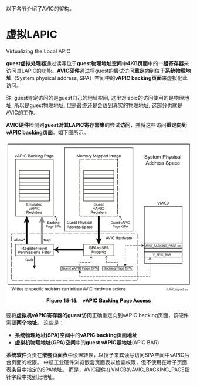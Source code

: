 
以下各节介绍了AVIC的架构。

# 虚拟LAPIC

Virtualizing the Local APIC

**guest虚拟处理器**通过读写位于**guest物理地址空间**中**4KB页面**中的**一组寄存器**来访问其LAPIC的功能。**AVIC硬件**通过将guest的尝试访问**重定向**到位于**系统物理地址**（System physical address, SPA）空间中的**vAPIC backing页面**来虚拟化此访问。

注: guest肯定访问的是guest自己的地址空间, 这里对lapic的访问使用的是物理地址, 所以是guest物理地址, 但是最终还是会落到真实的物理地址, 这部分也就是AVIC的工作.

**AVIC硬件**检测到**guest对其LAPIC寄存器集**的尝试**访问**，并将这些访问**重定向到vAPIC backing页面**。如下图所示。

![2020-09-07-09-37-12.png](./images/2020-09-07-09-37-12.png)

要将**虚拟机vAPIC寄存器的guest访问**正确重定向到vAPIC backing页面，该硬件需要**两个地址**。 这些是：
* **系统物理地址(SPA)空间**中的**vAPIC backing页面地址**
* **虚拟机物理地址(GPA)空间**中的**guest vAPIC基地址**(APIC BAR)

**系统软件**负责在**嵌套页面表**中设置转换，以授予来宾读写访问SPA空间中vAPIC后台页面的权限。 中航工业硬件浏览嵌套页面表以检查权限，但不使用在叶子页面表条目中指定的SPA地址。 而是，AVIC硬件在VMCB的AVIC_BACKING_PAGE指针字段中找到此地址。

